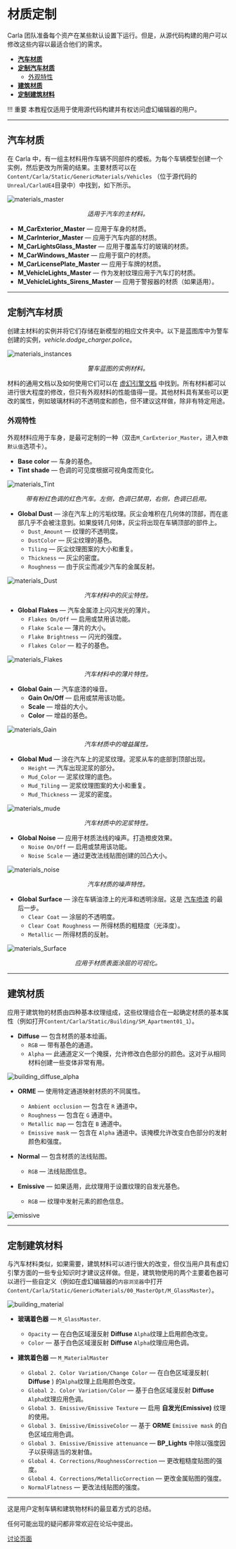 # 材质定制

Carla 团队准备每个资产在某些默认设置下运行。但是，从源代码构建的用户可以修改这些内容以最适合他们的需求。 

*   [__汽车材质__](#car-materials)  
*   [__定制汽车材质__](#customize-car-materials)  
	*   [外观特性](#exterior-properties)  
*   [__建筑材质__](#building-materials)  
*   [__定制建筑材料__](#customize-a-building-material)  

!!! 重要
    本教程仅适用于使用源代码构建并有权访问虚幻编辑器的用户。

---
## 汽车材质 <span id="car-materials"></span>

在 Carla 中，有一组主材料用作车辆不同部件的模板。为每个车辆模型创建一个实例，然后更改为所需的结果。主要材质可以在 `Content/Carla/Static/GenericMaterials/Vehicles` （位于源代码的`Unreal/CarlaUE4`目录中）中找到，如下所示。

![materials_master](img/material_customization/Materials_Master.jpg)
<div style="text-align: center"><i>适用于汽车的主材料。</i></div>

*   __M_CarExterior_Master__ — 应用于车身的材质。  
*   __M_CarInterior_Master__ — 应用于汽车内部的材质。 
*   __M_CarLightsGlass_Master__ — 应用于覆盖车灯的玻璃的材质。  
*   __M_CarWindows_Master__ — 应用于窗户的材质。  
*   __M_CarLicensePlate_Master__ — 应用于车牌的材质。  
*   __M_VehicleLights_Master__ — 作为发射纹理应用于汽车灯的材质。  
*   __M_VehicleLights_Sirens_Master__ — 应用于警报器的材质（如果适用）。  

---
## 定制汽车材质 <span id="customize-car-materials"></span>

创建主材料的实例并将它们存储在新模型的相应文件夹中。以下是蓝图库中为警车创建的实例，*vehicle.dodge_charger.police*。

![materials_instances](img/material_customization/Materials_Instances.jpg)
<div style="text-align: center"><i>警车蓝图的实例材料。</i></div>

材料的通用文档以及如何使用它们可以在 [虚幻引擎文档](https://docs.unrealengine.com/en-US/Engine/Rendering/Materials/index.html) 中找到。所有材料都可以进行很大程度的修改，但只有外观材料的性能值得一提。其他材料具有某些可以更改的属性，例如玻璃材料的不透明度和颜色，但不建议这样做，除非有特定用途。

### 外观特性 <span id="exterior-properties"></span>

外观材料应用于车身，是最可定制的一种（双击`M_CarExterior_Master`，进入`参数默认值`选项卡）。

*   __Base color__ — 车身的基色。
*   __Tint shade__ — 色调的可见度根据可视角度而变化。

![materials_Tint](img/material_customization/Materials_Tint.jpg)
<div style="text-align: center"><i>带有粉红色调的红色汽车。左侧，色调已禁用，右侧，色调已启用。</i></div>

*   __Global Dust__ — 涂在汽车上的污垢纹理。灰尘会堆积在几何体的顶部，而在底部几乎不会被注意到。如果旋转几何体，灰尘将出现在车辆顶部的部件上。
	*   `Dust_Amount` — 纹理的不透明度。  
	*   `DustColor` — 灰尘纹理的基色。 
	*   `Tiling` — 灰尘纹理图案的大小和重复。  
	*   `Thickness` — 灰尘的密度。  
	*   `Roughness` — 由于灰尘而减少汽车的金属反射。  

![materials_Dust](img/material_customization/Materials_Dust.jpg)
<div style="text-align: center"><i>汽车材料中的灰尘特性。</i></div>

*   __Global Flakes__ — 汽车金属漆上闪闪发光的薄片。  
	*   `Flakes On/Off` — 启用或禁用该功能。  
	*   `Flake Scale` —  薄片的大小。
	*   `Flake Brightness` — 闪光的强度。
	*   `Flakes Color` — 粒子的基色。

![materials_Flakes](img/material_customization/Materials_Flakes.jpg)
<div style="text-align: center"><i>汽车材料中的薄片特性。</i></div>

*   __Global Gain__ — 汽车底漆的噪音。
	*   __Gain On/Off__ — 启用或禁用该功能。  
	*   __Scale__ — 增益的大小。  
	*   __Color__ — 增益的基色。  

![materials_Gain](img/material_customization/Materials_Gain.jpg)
<div style="text-align: center"><i>汽车材质中的增益属性。</i></div>

*   __Global Mud__ — 涂在汽车上的泥浆纹理。泥浆从车的底部到顶部出现。 
	*   `Height` — 汽车出现泥浆的部分。 
	*   `Mud_Color` — 泥浆纹理的底色。 
	*   `Mud_Tiling` — 泥浆纹理图案的大小和重复。  
	*   `Mud_Thickness` — 泥浆的密度。 

![materials_mude](img/material_customization/Materials_Mud.jpg)
<div style="text-align: center"><i>汽车材质中的泥浆特性。</i></div>

*   __Global Noise__ — 应用于材质法线的噪声。打造橙皮效果。 
	*   `Noise On/Off` — 启用或禁用该功能。
	*   `Noise Scale` — 通过更改法线贴图创建的凹凸大小。

![materials_noise](img/material_customization/Materials_Noise_High.jpg)
<div style="text-align: center"><i>汽车材质的噪声特性。</i></div>

*   __Global Surface__ — 涂在车辆油漆上的光泽和透明涂层。这是 [汽车喷漆](https://en.wikipedia.org/wiki/Automotive_paint) 的最后一步。 
	*   `Clear Coat` — 涂层的不透明度。
	*   `Clear Coat Roughness` — 所得材质的粗糙度（光泽度）。
	*   `Metallic` — 所得材质的反射。

![materials_Surface](img/material_customization/Materials_Surface.jpg)
<div style="text-align: center"><i>应用于材质表面涂层的可视化。</i></div>


---
## 建筑材质 <span id="building-materials"></span>

应用于建筑物的材质由四种基本纹理组成，这些纹理组合在一起确定材质的基本属性（例如打开`Content/Carla/Static/Building/SM_Apartment01_1`）。

*   __Diffuse__ — 包含材质的基本绘画。 
	*   `RGB` — 带有基色的通道。
	*   `Alpha` — 此通道定义一个掩膜，允许修改白色部分的颜色。这对于从相同材料创建一些变体非常有用。

![building_diffuse_alpha](img/building_diffuse_alpha.png)

*   __ORME__ — 使用特定通道映射材质的不同属性。
	*   `Ambient occlusion` — 包含在 `R` 通道中。
	*   `Roughness` — 包含在 `G` 通道中。  
	*   `Metallic map` — 包含在 `B` 通道中。  
	*   `Emissive mask` — 包含在 `Alpha` 通道中。该掩模允许改变白色部分的发射颜色和强度。

*   __Normal__ — 包含材质的法线贴图。
	*   `RGB` — 法线贴图信息。 

*   __Emissive__ — 如果适用，此纹理用于设置纹理的自发光基色。  
	*   `RGB` — 纹理中发射元素的颜色信息。 

![emissive](img/EmissiveIntensity.gif)

---
## 定制建筑材料 <span id="customize-a-building-material"></span>

与汽车材料类似，如果需要，建筑材料可以进行很大的改变，但仅当用户具有虚幻引擎方面的一些专业知识时才建议这样做。但是，建筑物使用的两个主要着色器可以进行一些自定义（例如在虚幻编辑器的`内容浏览器`中打开`Content/Carla/Static/GenericMaterials/00_MasterOpt/M_GlassMaster`）。 


![building_material](img/building_material.png)


*   __玻璃着色器__ — `M_GlassMaster`.  
	*   `Opacity` — 在白色区域漫反射 __Diffuse__ `Alpha`纹理上启用颜色改变。
	*   `Color` — 基于白色区域漫反射 __Diffuse__ `Alpha`纹理应用色调。

*   __建筑着色器__ — `M_MaterialMaster`  
	*   `Global 2. Color Variation/Change Color` — 在白色区域漫反射( __Diffuse__ ) 的`Alpha`纹理上启用颜色改变。
	*   `Global 2. Color Variation/Color` — 基于白色区域漫反射 __Diffuse__ `Alpha`纹理应用色调。
	*   `Global 3. Emissive/Emissive Texture` — 启用 __自发光(Emissive)__ 纹理的使用。 
	*   `Global 3. Emissive/EmissiveColor` — 基于 __ORME__ `Emissive mask` 的白色区域应用色调。
	*   `Global 3. Emissive/Emissive attenuance` — __BP_Lights__ 中除以强度因子以获得适当的发射值。
	*   `Global 4. Corrections/RoughnessCorrection` — 更改粗糙度贴图的强度。  
	*   `Global 4. Corrections/MetallicCorrection` — 更改金属贴图的强度。  
	*   `NormalFlatness` — 更改法线贴图的强度。  

---

这是用户定制车辆和建筑物材料的最显着方式的总结。

任何可能出现的疑问都非常欢迎在论坛中提出。

<div class="build-buttons">
<p>
<a href="https://github.com/OpenHUTB/carla_doc/issues" target="_blank" class="btn btn-neutral" title="Go to the CARLA forum">
讨论页面</a>
</p>
</div>